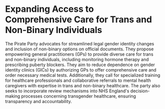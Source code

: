 Expanding Access to Comprehensive Care for Trans and Non-Binary Individuals
=====

The Pirate Party advocates for streamlined legal gender identity changes and inclusion of non-binary options on official documents. They propose empowering general practitioners (GPs) to provide diverse care for trans and non-binary individuals, including monitoring hormone therapy and prescribing puberty blockers. They aim to reduce dependence on gender identity clinics (GICs) by authorizing GPs to offer comprehensive care and order necessary medical tests. Additionally, they call for specialized training for healthcare professionals and collaborative referrals to mental health caregivers with expertise in trans and non-binary healthcare. The party also seeks to incorporate review mechanisms into NHS England's decision-making processes concerning transgender healthcare, ensuring transparency and accountability.
